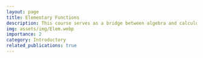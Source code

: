 ```yaml
---
layout: page
title: Elementary Functions
description: This course serves as a bridge between algebra and calculus, focusing on the study of essential functions and their properties. 
img: assets/img/Elem.webp
importance: 2
category: Introductory
related_publications: true
---
```

